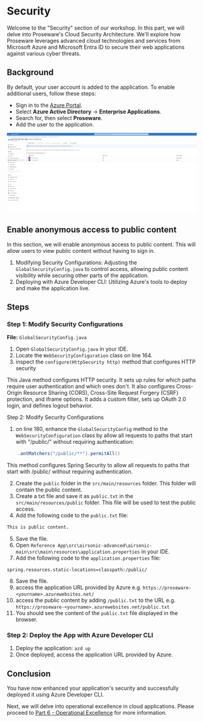 # Security

Welcome to the "Security" section of our workshop. In this part, we will delve into Proseware's Cloud Security Architecture. We'll explore how Proseware leverages advanced cloud technologies and services from Microsoft Azure and Microsoft Entra ID to secure their web applications against various cyber threats.

## Background
By default, your user account is added to the application. To enable additional users, follow these steps:

- Sign in to the [Azure Portal](https://portal.azure.com).
- Select **Azure Active Directory** -> **Enterprise Applications**.
- Search for, then select **Proseware**.
- Add the user to the application.

![Proseware Azure Active Directory Enterprise Applications](./images/AAD-Enterprise-Application.png)

## Enable anonymous access to public content

In this section, we will enable anonymous access to public content.  This will allow users to view public content without having to sign in.

1. Modifying Security Configurations: Adjusting the `GlobalSecurityConfig.java` to control access, allowing public content visibility while securing other parts of the application.
2. Deploying with Azure Developer CLI: Utilizing Azure's tools to deploy and make the application live.

## Steps

### Step 1: Modify Security Configurations
**File:** `GlobalSecurityConfig.java`
1. Open `GlobalSecurityConfig.java` in your IDE.
2. Locate the `WebSecurityConfiguration` class on line 164.
3. inspect the `configure(HttpSecurity http)` method that configures HTTP security

This Java method configures HTTP security. It sets up rules for which paths require user authentication and which ones don't. It also configures Cross-Origin Resource Sharing (CORS), Cross-Site Request Forgery (CSRF) protection, and iframe options. It adds a custom filter, sets up OAuth 2.0 login, and defines logout behavior.

Step 2: Modify Security Configurations
1. on line 180, enhance the `GlobalSecurityConfig` method to the `WebSecurityConfiguration` class by allow all requests to paths that start with "/public/" without requiring authentication:

```java
    .antMatchers("/public/**").permitAll() 
```

This method configures Spring Security to allow all requests to paths that start with /public/ without requiring authentication.

2. Create the `public` folder in the `src/main/resources` folder. This folder will contain the public content.
3. Create a txt file and save it as `public.txt` in the `src/main/resources/public` folder. This file will be used to test the public access.
4. Add the following code to the `public.txt` file:

```txt
This is public content.
```
5. Save the file.
6. Open `Reference App\src\airsonic-advanced\airsonic-main\src\main\resources\application.properties` in your IDE.
7. Add the following code to the `application.properties` file:

```properties
spring.resources.static-locations=classpath:/public/
```
8. Save the file.
9. access the application URL provided by Azure e.g. `https://proseware-<yourname>.azurewebsites.net/`
10. access the public content by adding `/public.txt` to the URL e.g. `https://proseware-<yourname>.azurewebsites.net/public.txt`
11. You should see the content of the `public.txt` file displayed in the browser.

### Step 2: Deploy the App with Azure Developer CLI
1. Deploy the application: `azd up`
2. Once deployed, access the application URL provided by Azure.

## Conclusion
You have now enhanced your application's security and successfully deployed it using Azure Developer CLI.

Next, we will delve into operational excellence in cloud applications. Please proceed to [Part 6 - Operational Excellence](../Part6-Operational-Excellence/README.md) for more information.